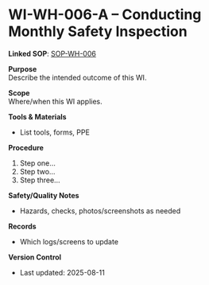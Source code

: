 # WI-WH-006-A – Conducting Monthly Safety Inspection

**Linked SOP**: [SOP-WH-006](/SOP-WH-006)

**Purpose**  
Describe the intended outcome of this WI.

**Scope**  
Where/when this WI applies.

**Tools & Materials**  
- List tools, forms, PPE

**Procedure**  
1. Step one…  
2. Step two…  
3. Step three…  

**Safety/Quality Notes**  
- Hazards, checks, photos/screenshots as needed

**Records**  
- Which logs/screens to update

**Version Control**  
- Last updated: 2025-08-11
